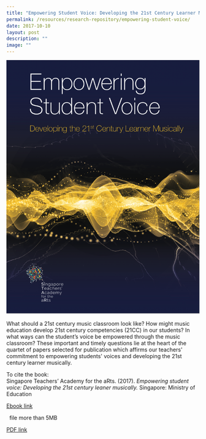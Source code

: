 ```yaml
---
title: "Empowering Student Voice: Developing the 21st Century Learner Musically"
permalink: /resources/research-repository/empowering-student-voice/
date: 2017-10-10
layout: post
description: ""
image: ""
---
```

<img src="/images/f091f3e44u9358.png" 
         style="width:600px"
	/>

What should a 21st century music classroom look like? How might music education develop 21st century competencies (21CC) in our students? In what ways can the student’s voice be empowered through the music classroom? These important and timely questions lie at the heart of the quartet of papers selected for publication which affirms our teachers' commitment to empowering students' voices and developing the 21st century learner musically. 

To cite the book:  
Singapore Teachers’ Academy for the aRts. (2017). _Empowering student voice: Developing the 21st century leaner musically._ Singapore: Ministry of Education

[Ebook link](https://joom.ag/ykaL)

 
file more than 5MB

[PDF link](https://academyofsingaporeteachers.moe.edu.sg/docs/librariesprovider4/research-publication/empowering-student-voice.pdf?sfvrsn=80e7b0b_2)